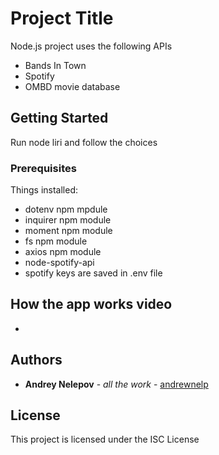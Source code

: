 # Project Title

Node.js project uses the following APIs
* Bands In Town
* Spotify
* OMBD movie database

## Getting Started

Run node liri and follow the choices

### Prerequisites

Things installed:
* dotenv npm mpdule
* inquirer npm module
* moment npm module
* fs npm module
* axios npm module
* node-spotify-api
* spotify keys are saved in .env file


## How the app works video

* 

## Authors

* **Andrey Nelepov** - *all the work* - [andrewnelp](https://github.com/andrewnelp)

## License

This project is licensed under the ISC License



